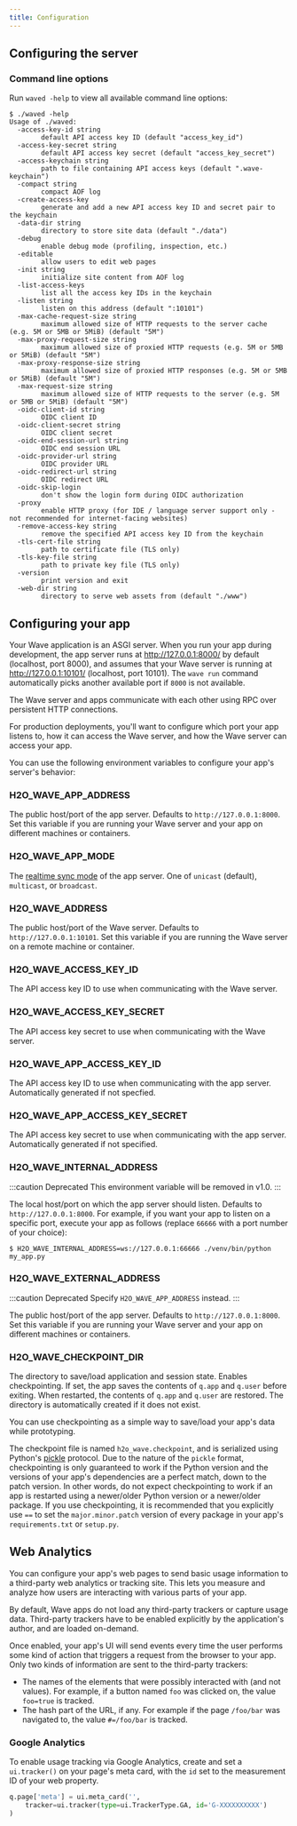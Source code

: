 ```yaml
---
title: Configuration
---
```


## Configuring the server

### Command line options

Run `waved -help` to view all available command line options:

```
$ ./waved -help
Usage of ./waved:
  -access-key-id string
        default API access key ID (default "access_key_id")
  -access-key-secret string
        default API access key secret (default "access_key_secret")
  -access-keychain string
        path to file containing API access keys (default ".wave-keychain")
  -compact string
        compact AOF log
  -create-access-key
        generate and add a new API access key ID and secret pair to the keychain
  -data-dir string
        directory to store site data (default "./data")
  -debug
        enable debug mode (profiling, inspection, etc.)
  -editable
        allow users to edit web pages
  -init string
        initialize site content from AOF log
  -list-access-keys
        list all the access key IDs in the keychain
  -listen string
        listen on this address (default ":10101")
  -max-cache-request-size string
        maximum allowed size of HTTP requests to the server cache (e.g. 5M or 5MB or 5MiB) (default "5M")
  -max-proxy-request-size string
        maximum allowed size of proxied HTTP requests (e.g. 5M or 5MB or 5MiB) (default "5M")
  -max-proxy-response-size string
        maximum allowed size of proxied HTTP responses (e.g. 5M or 5MB or 5MiB) (default "5M")
  -max-request-size string
        maximum allowed size of HTTP requests to the server (e.g. 5M or 5MB or 5MiB) (default "5M")
  -oidc-client-id string
        OIDC client ID
  -oidc-client-secret string
        OIDC client secret
  -oidc-end-session-url string
        OIDC end session URL
  -oidc-provider-url string
        OIDC provider URL
  -oidc-redirect-url string
        OIDC redirect URL
  -oidc-skip-login
        don't show the login form during OIDC authorization
  -proxy
        enable HTTP proxy (for IDE / language server support only - not recommended for internet-facing websites)
  -remove-access-key string
        remove the specified API access key ID from the keychain
  -tls-cert-file string
        path to certificate file (TLS only)
  -tls-key-file string
        path to private key file (TLS only)
  -version
        print version and exit
  -web-dir string
        directory to serve web assets from (default "./www")
```

## Configuring your app

Your Wave application is an ASGI server. When you run your app during development, the app server runs at http://127.0.0.1:8000/ by default (localhost, port 8000), and assumes that your Wave server is running at http://127.0.0.1:10101/ (localhost, port 10101). The `wave run` command automatically picks another available port if `8000` is not available. 

The Wave server and apps communicate with each other using RPC over persistent HTTP connections.

For production deployments, you'll want to configure which port your app listens to, how it can access the Wave server, and how the Wave server can access your app.

You can use the following environment variables to configure your app's server's behavior:

### H2O_WAVE_APP_ADDRESS
The public host/port of the app server. Defaults to `http://127.0.0.1:8000`. Set this variable if you are running your Wave server and your app on different machines or containers.

### H2O_WAVE_APP_MODE
The [realtime sync mode](realtime.md) of the app server. One of `unicast` (default), `multicast`, or `broadcast`.

### H2O_WAVE_ADDRESS
The public host/port of the Wave server. Defaults to `http://127.0.0.1:10101`. Set this variable if you are running the Wave server on a remote machine or container.

### H2O_WAVE_ACCESS_KEY_ID
The API access key ID to use when communicating with the Wave server.

### H2O_WAVE_ACCESS_KEY_SECRET
The API access key secret to use when communicating with the Wave server.

### H2O_WAVE_APP_ACCESS_KEY_ID
The API access key ID to use when communicating with the app server. Automatically generated if not specfied.

### H2O_WAVE_APP_ACCESS_KEY_SECRET
The API access key secret to use when communicating with the app server. Automatically generated if not specified.

### H2O_WAVE_INTERNAL_ADDRESS

:::caution Deprecated
This environment variable will be removed in v1.0.
:::

The local host/port on which the app server should listen. Defaults to `http://127.0.0.1:8000`. For example, if you want your app to listen on a specific port, execute your app as follows (replace `66666` with a port number of your choice):
```
$ H2O_WAVE_INTERNAL_ADDRESS=ws://127.0.0.1:66666 ./venv/bin/python my_app.py
```


### H2O_WAVE_EXTERNAL_ADDRESS

:::caution Deprecated
Specify `H2O_WAVE_APP_ADDRESS` instead.
:::

The public host/port of the app server. Defaults to `http://127.0.0.1:8000`. Set this variable if you are running your Wave server and your app on different machines or containers.

### H2O_WAVE_CHECKPOINT_DIR
The directory to save/load application and session state. Enables checkpointing. If set, the app saves the contents of `q.app` and `q.user` before exiting. When restarted, the contents of `q.app` and `q.user` are restored. The directory is automatically created if it does not exist. 

You can use checkpointing as a simple way to save/load your app's data while prototyping.

The checkpoint file is named `h2o_wave.checkpoint`, and is serialized using Python's [pickle](https://docs.python.org/3/library/pickle.html) protocol. Due to the nature of the `pickle` format, checkpointing is only guaranteed to work if the Python version and the versions of your app's dependencies are a perfect match, down to the patch version. In other words, do not expect checkpointing to work if an app is restarted using a newer/older Python version or a newer/older package. If you use checkpointing, it is recommended that you explicitly use `==` to set the `major.minor.patch` version of every package in your app's `requirements.txt` or `setup.py`.

## Web Analytics

You can configure your app's web pages to send basic usage information to a third-party web analytics or tracking site. This lets you measure and analyze how users are interacting with various parts of your app.

By default, Wave apps do not load any third-party trackers or capture usage data. Third-party trackers have to be enabled explicitly by the application's author, and are loaded on-demand.

Once enabled, your app's UI will send events every time the user performs some kind of action that triggers a request from the browser to your app. Only two kinds of information are sent to the third-party trackers:

- The names of the elements that were possibly interacted with (and not values). For example, if a button named `foo` was clicked on, the value `foo=true` is tracked.
- The hash part of the URL, if any. For example if the page `/foo/bar` was navigated to, the value `#=/foo/bar` is tracked.

### Google Analytics

To enable usage tracking via Google Analytics, create and set a `ui.tracker()` on your page's meta card, with the `id` set to the measurement ID of your web property.

```py {2}
q.page['meta'] = ui.meta_card('',
    tracker=ui.tracker(type=ui.TrackerType.GA, id='G-XXXXXXXXXX')
)
```
